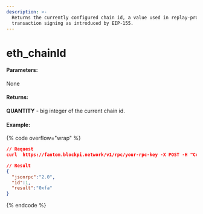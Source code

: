 ```yaml
---
description: >-
  Returns the currently configured chain id, a value used in replay-protected
  transaction signing as introduced by EIP-155.
---
```


# eth\_chainId

#### **Parameters:**

None

#### **Returns:**

**QUANTITY** - big integer of the current chain id.

#### Example:

{% code overflow="wrap" %}
```json
// Request
curl  https://fantom.blockpi.network/v1/rpc/your-rpc-key -X POST -H "Content-Type: application/json" --data '{"jsonrpc":"2.0","method":"eth_chainId","params":[],"id":1}'

// Result
{
  "jsonrpc":"2.0",
  "id":1,
  "result":"0xfa"
}
```
{% endcode %}
